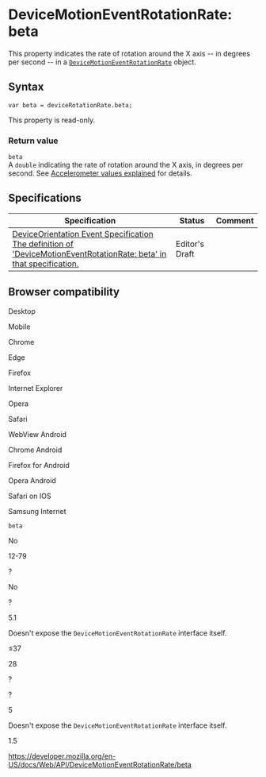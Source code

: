 # DeviceMotionEventRotationRate: beta

This property indicates the rate of rotation around the X axis -- in degrees per second -- in a [`DeviceMotionEventRotationRate`](../devicemotioneventrotationrate) object.

## Syntax

    var beta = deviceRotationRate.beta;

This property is read-only.

### Return value

`beta`  
A `double` indicating the rate of rotation around the X axis, in degrees per second. See [Accelerometer values explained](https://developer.mozilla.org/en-US/docs/Web/Events/Detecting_device_orientation#accelerometer_values_explained) for details.

## Specifications

<table><thead><tr class="header"><th>Specification</th><th>Status</th><th>Comment</th></tr></thead><tbody><tr class="odd"><td><a href="https://w3c.github.io/deviceorientation/#dom-devicemotioneventrotationrate-beta">DeviceOrientation Event Specification<br />
<span class="small">The definition of 'DeviceMotionEventRotationRate: beta' in that specification.</span></a></td><td><span class="spec-ed">Editor's Draft</span></td><td></td></tr></tbody></table>

## Browser compatibility

Desktop

Mobile

Chrome

Edge

Firefox

Internet Explorer

Opera

Safari

WebView Android

Chrome Android

Firefox for Android

Opera Android

Safari on IOS

Samsung Internet

`beta`

No

12-79

?

No

?

5.1

Doesn't expose the `DeviceMotionEventRotationRate` interface itself.

≤37

28

?

?

5

Doesn't expose the `DeviceMotionEventRotationRate` interface itself.

1.5

<a href="https://developer.mozilla.org/en-US/docs/Web/API/DeviceMotionEventRotationRate/beta" class="_attribution-link">https://developer.mozilla.org/en-US/docs/Web/API/DeviceMotionEventRotationRate/beta</a>
